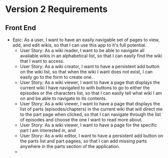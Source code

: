 # Version 2 Requirements

## Front End

* Epic: As a user, I want to have an easily navigable set of pages to view, add, and edit wikis, so that I can use this app to it's full potential.
  * User Story: As a wiki reader, I want to be able to navigate all available wikis in an alphabetical list, so that I can easily find the wiki that I want to access.
  * User Story: As a wiki creator, I want to have a persistent add button on the wiki list, so that when the wiki I want does not exist, I can easily go to the form to create one.
  * User Story: As a wiki viewer, I want to have a page that displays the current wiki I have navigated to with buttons to go to either the episodes or the characters list, so that I can easily tell what wiki I am on and be able to navigate to its contents.
  * User Story: As a wiki viewer, I want to have a page that displays the list of parts (episodes/chapters) in the current wiki that will direct me to the part page when clicked, so that I can navigate through the list of episodes and choose the one I want to read more about.
  * User Story: As a wiki viewer, I want to have a page for the specific part I am interested in, and 
  * User Story: As a wiki editor, I want to have a persistent add button on the parts list and part pagees, so that I can add missing parts anywhere in the parts section of the application.
  * 
